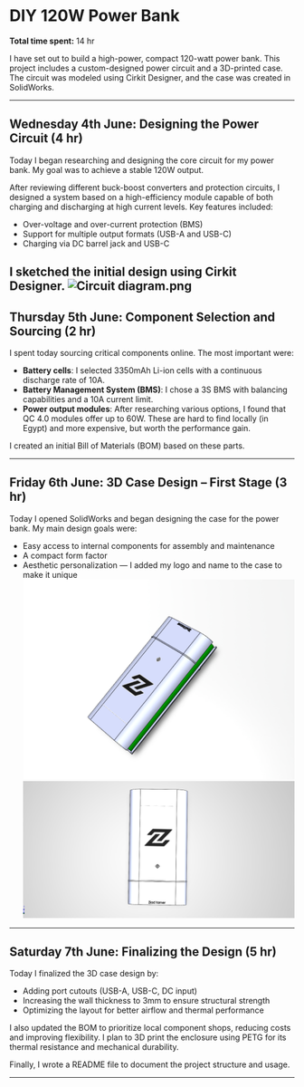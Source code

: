 # DIY 120W Power Bank

**Total time spent:** 14 hr

I have set out to build a high-power, compact 120-watt power bank. This project includes a custom-designed power circuit and a 3D-printed case. The circuit was modeled using Cirkit Designer, and the case was created in SolidWorks.

---

## Wednesday 4th June: Designing the Power Circuit (4 hr)

Today I began researching and designing the core circuit for my power bank. My goal was to achieve a stable 120W output.

After reviewing different buck-boost converters and protection circuits, I designed a system based on a high-efficiency module capable of both charging and discharging at high current levels. Key features included:

- Over-voltage and over-current protection (BMS)
- Support for multiple output formats (USB-A and USB-C)
- Charging via DC barrel jack and USB-C

I sketched the initial design using Cirkit Designer.
![Circuit diagram.png](/CAD/Circuit%20diagram1.png) 
---

## Thursday 5th June: Component Selection and Sourcing (2 hr)

I spent today sourcing critical components online. The most important were:

- **Battery cells**: I selected 3350mAh Li-ion cells with a continuous discharge rate of 10A.
- **Battery Management System (BMS)**: I chose a 3S BMS with balancing capabilities and a 10A current limit.
- **Power output modules**: After researching various options, I found that QC 4.0 modules offer up to 60W. These are hard to find locally (in Egypt) and more expensive, but worth the performance gain.

I created an initial Bill of Materials (BOM) based on these parts.

---

## Friday 6th June: 3D Case Design – First Stage (3 hr)

Today I opened SolidWorks and began designing the case for the power bank. My main design goals were:

- Easy access to internal components for assembly and maintenance
- A compact form factor
- Aesthetic personalization — I added my logo and name to the case to make it unique
![P1.png](/CAD/Images/P1.png) ![P3.png](/CAD/Images/P3.png)

---

## Saturday 7th June: Finalizing the Design (5 hr)

Today I finalized the 3D case design by:

- Adding port cutouts (USB-A, USB-C, DC input)
- Increasing the wall thickness to 3mm to ensure structural strength
- Optimizing the layout for better airflow and thermal performance

I also updated the BOM to prioritize local component shops, reducing costs and improving flexibility. I plan to 3D print the enclosure using PETG for its thermal resistance and mechanical durability.

Finally, I wrote a README file to document the project structure and usage.

---
